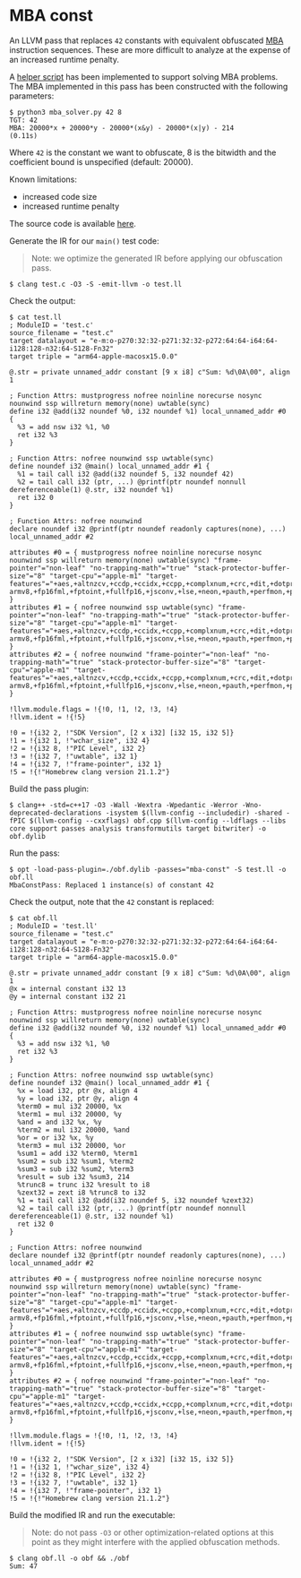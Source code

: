 # MBA const

An LLVM pass that replaces `42` constants with equivalent obfuscated [MBA](https://www.usenix.org/conference/usenixsecurity21/presentation/liu-binbin) instruction sequences. These are more difficult to analyze at the expense of an increased runtime penalty.

A [helper script](https://github.com/gemesa/phantom-pass/tree/main/src/util/mba_solver.py) has been implemented to support solving MBA problems. The MBA implemented in this pass has been constructed with the following parameters:

```
$ python3 mba_solver.py 42 8        
TGT: 42
MBA: 20000*x + 20000*y - 20000*(x&y) - 20000*(x|y) - 214
(0.11s)
```

Where `42` is the constant we want to obfuscate, 8 is the bitwidth and the coefficient bound is unspecified (default: 20000).

Known limitations:
- increased code size
- increased runtime penalty

The source code is available [here](https://github.com/gemesa/phantom-pass/tree/main/src/6-mba-sub).

Generate the IR for our `main()` test code:

> Note: we optimize the generated IR before applying our obfuscation pass.

```
$ clang test.c -O3 -S -emit-llvm -o test.ll
```

Check the output:

```
$ cat test.ll
; ModuleID = 'test.c'
source_filename = "test.c"
target datalayout = "e-m:o-p270:32:32-p271:32:32-p272:64:64-i64:64-i128:128-n32:64-S128-Fn32"
target triple = "arm64-apple-macosx15.0.0"

@.str = private unnamed_addr constant [9 x i8] c"Sum: %d\0A\00", align 1

; Function Attrs: mustprogress nofree noinline norecurse nosync nounwind ssp willreturn memory(none) uwtable(sync)
define i32 @add(i32 noundef %0, i32 noundef %1) local_unnamed_addr #0 {
  %3 = add nsw i32 %1, %0
  ret i32 %3
}

; Function Attrs: nofree nounwind ssp uwtable(sync)
define noundef i32 @main() local_unnamed_addr #1 {
  %1 = tail call i32 @add(i32 noundef 5, i32 noundef 42)
  %2 = tail call i32 (ptr, ...) @printf(ptr noundef nonnull dereferenceable(1) @.str, i32 noundef %1)
  ret i32 0
}

; Function Attrs: nofree nounwind
declare noundef i32 @printf(ptr noundef readonly captures(none), ...) local_unnamed_addr #2

attributes #0 = { mustprogress nofree noinline norecurse nosync nounwind ssp willreturn memory(none) uwtable(sync) "frame-pointer"="non-leaf" "no-trapping-math"="true" "stack-protector-buffer-size"="8" "target-cpu"="apple-m1" "target-features"="+aes,+altnzcv,+ccdp,+ccidx,+ccpp,+complxnum,+crc,+dit,+dotprod,+flagm,+fp-armv8,+fp16fml,+fptoint,+fullfp16,+jsconv,+lse,+neon,+pauth,+perfmon,+predres,+ras,+rcpc,+rdm,+sb,+sha2,+sha3,+specrestrict,+ssbs,+v8.1a,+v8.2a,+v8.3a,+v8.4a,+v8a" }
attributes #1 = { nofree nounwind ssp uwtable(sync) "frame-pointer"="non-leaf" "no-trapping-math"="true" "stack-protector-buffer-size"="8" "target-cpu"="apple-m1" "target-features"="+aes,+altnzcv,+ccdp,+ccidx,+ccpp,+complxnum,+crc,+dit,+dotprod,+flagm,+fp-armv8,+fp16fml,+fptoint,+fullfp16,+jsconv,+lse,+neon,+pauth,+perfmon,+predres,+ras,+rcpc,+rdm,+sb,+sha2,+sha3,+specrestrict,+ssbs,+v8.1a,+v8.2a,+v8.3a,+v8.4a,+v8a" }
attributes #2 = { nofree nounwind "frame-pointer"="non-leaf" "no-trapping-math"="true" "stack-protector-buffer-size"="8" "target-cpu"="apple-m1" "target-features"="+aes,+altnzcv,+ccdp,+ccidx,+ccpp,+complxnum,+crc,+dit,+dotprod,+flagm,+fp-armv8,+fp16fml,+fptoint,+fullfp16,+jsconv,+lse,+neon,+pauth,+perfmon,+predres,+ras,+rcpc,+rdm,+sb,+sha2,+sha3,+specrestrict,+ssbs,+v8.1a,+v8.2a,+v8.3a,+v8.4a,+v8a" }

!llvm.module.flags = !{!0, !1, !2, !3, !4}
!llvm.ident = !{!5}

!0 = !{i32 2, !"SDK Version", [2 x i32] [i32 15, i32 5]}
!1 = !{i32 1, !"wchar_size", i32 4}
!2 = !{i32 8, !"PIC Level", i32 2}
!3 = !{i32 7, !"uwtable", i32 1}
!4 = !{i32 7, !"frame-pointer", i32 1}
!5 = !{!"Homebrew clang version 21.1.2"}
```

Build the pass plugin:

```
$ clang++ -std=c++17 -O3 -Wall -Wextra -Wpedantic -Werror -Wno-deprecated-declarations -isystem $(llvm-config --includedir) -shared -fPIC $(llvm-config --cxxflags) obf.cpp $(llvm-config --ldflags --libs core support passes analysis transformutils target bitwriter) -o obf.dylib
```

Run the pass:

```
$ opt -load-pass-plugin=./obf.dylib -passes="mba-const" -S test.ll -o obf.ll
MbaConstPass: Replaced 1 instance(s) of constant 42
```

Check the output, note that the `42` constant is replaced:

```
$ cat obf.ll
; ModuleID = 'test.ll'
source_filename = "test.c"
target datalayout = "e-m:o-p270:32:32-p271:32:32-p272:64:64-i64:64-i128:128-n32:64-S128-Fn32"
target triple = "arm64-apple-macosx15.0.0"

@.str = private unnamed_addr constant [9 x i8] c"Sum: %d\0A\00", align 1
@x = internal constant i32 13
@y = internal constant i32 21

; Function Attrs: mustprogress nofree noinline norecurse nosync nounwind ssp willreturn memory(none) uwtable(sync)
define i32 @add(i32 noundef %0, i32 noundef %1) local_unnamed_addr #0 {
  %3 = add nsw i32 %1, %0
  ret i32 %3
}

; Function Attrs: nofree nounwind ssp uwtable(sync)
define noundef i32 @main() local_unnamed_addr #1 {
  %x = load i32, ptr @x, align 4
  %y = load i32, ptr @y, align 4
  %term0 = mul i32 20000, %x
  %term1 = mul i32 20000, %y
  %and = and i32 %x, %y
  %term2 = mul i32 20000, %and
  %or = or i32 %x, %y
  %term3 = mul i32 20000, %or
  %sum1 = add i32 %term0, %term1
  %sum2 = sub i32 %sum1, %term2
  %sum3 = sub i32 %sum2, %term3
  %result = sub i32 %sum3, 214
  %trunc8 = trunc i32 %result to i8
  %zext32 = zext i8 %trunc8 to i32
  %1 = tail call i32 @add(i32 noundef 5, i32 noundef %zext32)
  %2 = tail call i32 (ptr, ...) @printf(ptr noundef nonnull dereferenceable(1) @.str, i32 noundef %1)
  ret i32 0
}

; Function Attrs: nofree nounwind
declare noundef i32 @printf(ptr noundef readonly captures(none), ...) local_unnamed_addr #2

attributes #0 = { mustprogress nofree noinline norecurse nosync nounwind ssp willreturn memory(none) uwtable(sync) "frame-pointer"="non-leaf" "no-trapping-math"="true" "stack-protector-buffer-size"="8" "target-cpu"="apple-m1" "target-features"="+aes,+altnzcv,+ccdp,+ccidx,+ccpp,+complxnum,+crc,+dit,+dotprod,+flagm,+fp-armv8,+fp16fml,+fptoint,+fullfp16,+jsconv,+lse,+neon,+pauth,+perfmon,+predres,+ras,+rcpc,+rdm,+sb,+sha2,+sha3,+specrestrict,+ssbs,+v8.1a,+v8.2a,+v8.3a,+v8.4a,+v8a" }
attributes #1 = { nofree nounwind ssp uwtable(sync) "frame-pointer"="non-leaf" "no-trapping-math"="true" "stack-protector-buffer-size"="8" "target-cpu"="apple-m1" "target-features"="+aes,+altnzcv,+ccdp,+ccidx,+ccpp,+complxnum,+crc,+dit,+dotprod,+flagm,+fp-armv8,+fp16fml,+fptoint,+fullfp16,+jsconv,+lse,+neon,+pauth,+perfmon,+predres,+ras,+rcpc,+rdm,+sb,+sha2,+sha3,+specrestrict,+ssbs,+v8.1a,+v8.2a,+v8.3a,+v8.4a,+v8a" }
attributes #2 = { nofree nounwind "frame-pointer"="non-leaf" "no-trapping-math"="true" "stack-protector-buffer-size"="8" "target-cpu"="apple-m1" "target-features"="+aes,+altnzcv,+ccdp,+ccidx,+ccpp,+complxnum,+crc,+dit,+dotprod,+flagm,+fp-armv8,+fp16fml,+fptoint,+fullfp16,+jsconv,+lse,+neon,+pauth,+perfmon,+predres,+ras,+rcpc,+rdm,+sb,+sha2,+sha3,+specrestrict,+ssbs,+v8.1a,+v8.2a,+v8.3a,+v8.4a,+v8a" }

!llvm.module.flags = !{!0, !1, !2, !3, !4}
!llvm.ident = !{!5}

!0 = !{i32 2, !"SDK Version", [2 x i32] [i32 15, i32 5]}
!1 = !{i32 1, !"wchar_size", i32 4}
!2 = !{i32 8, !"PIC Level", i32 2}
!3 = !{i32 7, !"uwtable", i32 1}
!4 = !{i32 7, !"frame-pointer", i32 1}
!5 = !{!"Homebrew clang version 21.1.2"}
```

Build the modified IR and run the executable:

> Note: do not pass `-O3` or other optimization-related options at this point as they might interfere with the applied obfuscation methods.

```
$ clang obf.ll -o obf && ./obf
Sum: 47
```
